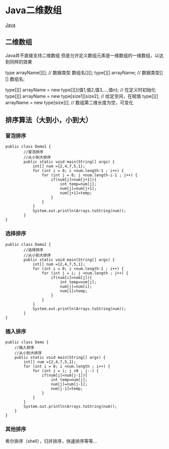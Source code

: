 # Java二维数组
[Java](/back/java/README)

## 二维数组

Java并不直接支持二维数组
但是允许定义数组元素是一维数组的一维数组，以达到同样的效果

type arrayName[][];   // 数据类型 数组名[][];
type[][] arrayName;   // 数据类型[][] 数组名;

type[][] arrayName = new type[][]{值1,值2,值3,…,值n};   // 在定义时初始化
type[][] arrayName = new type[size1][size2];   // 给定空间，在赋值
type[][] arrayName = new type[size][];   // 数组第二维长度为空，可变化

## 排序算法（大到小，小到大）

### 冒泡排序

    public class Demo1 {
            //冒泡排序
            //从小到大排序
            public static void main(String[] args) {
                int[] num ={2,4,7,5,1};
                for (int i = 0; i <num.length-1 ; i++) {
                    for (int j = 0; j <num.length-i-1 ; j++) {
                        if(num[j]>num[j+1]){
                            int temp=num[j];
                            num[j]=num[j+1];
                            num[j+1]=temp;
                        }
                    }
                }
                System.out.println(Arrays.toString(num));
            }
    }



### 选择排序

    public class Demo2 {
            //选择排序
            //从小到大排序
            public static void main(String[] args) {
                int[] num ={2,4,7,5,1};
                for (int i = 0; i <num.length-1 ; i++) {
                    for (int j = i; j <num.length ; j++) {
                        if(num[i]>num[j]){
                            int temp=num[j];
                            num[j]=num[i];
                            num[i]=temp;
                        }
                    }
                }
                System.out.println(Arrays.toString(num));
            }
    }



### 插入排序

    public class Demo {
        //插入排序
        //从小到大排序
        public static void main(String[] args) {
            int[] num ={2,4,7,5,1};
            for (int i = 0; i <num.length ; i++) {
                for (int j = i; j >0 ; j--) {
                    if(num[j]<num[j-1]){
                        int temp=num[j];
                        num[j]=num[j-1];
                        num[j-1]=temp;
                    }
                }
            }
            System.out.println(Arrays.toString(num));
        }
    }


### 其他排序
希尔排序（shell），归并排序，快速排序等等...






